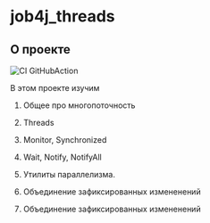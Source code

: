 # job4j_threads

## О проекте

![CI GitHubAction](https://github.com/peterarsentev/job4j_tracker/actions/workflows/maven.yml/badge.svg)

В этом проекте изучим 

1. Общее про многопоточность

1. Threads

1. Monitor, Synchronized

1. Wait, Notify, NotifyAll

1. Утилиты параллелизма.

1. Объединение зафиксированных измененений

1. Объединение зафиксированных измененений
